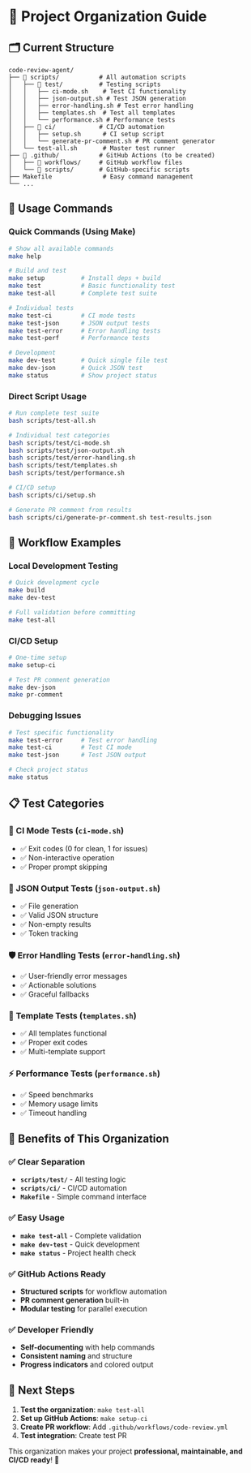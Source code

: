 # 📁 Project Organization Guide

## 🗂️ **Current Structure**

```
code-review-agent/
├── 📁 scripts/           # All automation scripts
│   ├── 📁 test/          # Testing scripts
│   │   ├── ci-mode.sh    # Test CI functionality
│   │   ├── json-output.sh # Test JSON generation
│   │   ├── error-handling.sh # Test error handling
│   │   ├── templates.sh  # Test all templates
│   │   └── performance.sh # Performance tests
│   ├── 📁 ci/            # CI/CD automation
│   │   ├── setup.sh      # CI setup script
│   │   └── generate-pr-comment.sh # PR comment generator
│   └── test-all.sh       # Master test runner
├── 📁 .github/           # GitHub Actions (to be created)
│   ├── 📁 workflows/     # GitHub workflow files
│   └── 📁 scripts/       # GitHub-specific scripts
├── Makefile              # Easy command management
└── ...
```

## 🎯 **Usage Commands**

### **Quick Commands (Using Make)**
```bash
# Show all available commands
make help

# Build and test
make setup          # Install deps + build
make test           # Basic functionality test
make test-all       # Complete test suite

# Individual tests
make test-ci        # CI mode tests
make test-json      # JSON output tests
make test-error     # Error handling tests
make test-perf      # Performance tests

# Development
make dev-test       # Quick single file test
make dev-json       # Quick JSON test
make status         # Show project status
```

### **Direct Script Usage**
```bash
# Run complete test suite
bash scripts/test-all.sh

# Individual test categories
bash scripts/test/ci-mode.sh
bash scripts/test/json-output.sh
bash scripts/test/error-handling.sh
bash scripts/test/templates.sh
bash scripts/test/performance.sh

# CI/CD setup
bash scripts/ci/setup.sh

# Generate PR comment from results
bash scripts/ci/generate-pr-comment.sh test-results.json
```

## 🚀 **Workflow Examples**

### **Local Development Testing**
```bash
# Quick development cycle
make build
make dev-test

# Full validation before committing
make test-all
```

### **CI/CD Setup**
```bash
# One-time setup
make setup-ci

# Test PR comment generation
make dev-json
make pr-comment
```

### **Debugging Issues**
```bash
# Test specific functionality
make test-error     # Test error handling
make test-ci        # Test CI mode
make test-json      # Test JSON output

# Check project status
make status
```

## 📋 **Test Categories**

### **🤖 CI Mode Tests (`ci-mode.sh`)**
- ✅ Exit codes (0 for clean, 1 for issues)
- ✅ Non-interactive operation
- ✅ Proper prompt skipping

### **📄 JSON Output Tests (`json-output.sh`)**
- ✅ File generation
- ✅ Valid JSON structure
- ✅ Non-empty results
- ✅ Token tracking

### **🛡️ Error Handling Tests (`error-handling.sh`)**
- ✅ User-friendly error messages
- ✅ Actionable solutions
- ✅ Graceful fallbacks

### **🎯 Template Tests (`templates.sh`)**
- ✅ All templates functional
- ✅ Proper exit codes
- ✅ Multi-template support

### **⚡ Performance Tests (`performance.sh`)**
- ✅ Speed benchmarks
- ✅ Memory usage limits
- ✅ Timeout handling

## 🎨 **Benefits of This Organization**

### **✅ Clear Separation**
- **`scripts/test/`** - All testing logic
- **`scripts/ci/`** - CI/CD automation
- **`Makefile`** - Simple command interface

### **✅ Easy Usage**
- **`make test-all`** - Complete validation
- **`make dev-test`** - Quick development
- **`make status`** - Project health check

### **✅ GitHub Actions Ready**
- **Structured scripts** for workflow automation
- **PR comment generation** built-in
- **Modular testing** for parallel execution

### **✅ Developer Friendly**
- **Self-documenting** with help commands
- **Consistent naming** and structure
- **Progress indicators** and colored output

## 🚀 **Next Steps**

1. **Test the organization**: `make test-all`
2. **Set up GitHub Actions**: `make setup-ci`
3. **Create PR workflow**: Add `.github/workflows/code-review.yml`
4. **Test integration**: Create test PR

This organization makes your project **professional, maintainable, and CI/CD ready**! 🎉
